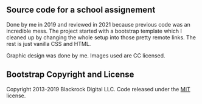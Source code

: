 ## Source code for a school assignement
Done by me in 2019 and reviewed in 2021 because previous code was an incredible mess. 
The project started with a bootstrap template which I cleaned up by changing the whole setup into those pretty remote links. 
The rest is just vanilla CSS and HTML. 
 
Graphic design was done by me. Images used are CC licensed. 


## Bootstrap Copyright and License

Copyright 2013-2019 Blackrock Digital LLC. Code released under the [MIT](https://github.com/BlackrockDigital/startbootstrap-scrolling-nav/blob/gh-pages/LICENSE) license.
